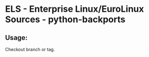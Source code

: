 # ELS - Enterprise Linux/EuroLinux Sources - python-backports
 
## Usage:
  Checkout branch or tag.
